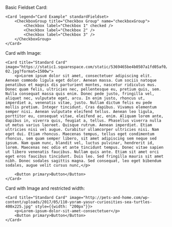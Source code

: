 Basic Fieldset Card:

	<Card legend="Card Example" standardFieldset>
		<CheckboxGroup title="Checkbox Group" name="checkboxGroup">
			<Checkbox label="Checkbox 1" checked />
			<Checkbox label="Checkbox 2" />
			<Checkbox label="Checkbox 3" />
		</CheckboxGroup>
	</Card>

Card with Image: 
	
	<Card title="Standard Card" image="https://static1.squarespace.com/static/5369465be4b0507a1fd05af0/5397d14be4b06a5454f5633c/5397d15ae4b06a5454f56351/1404441173879/neo_001126-02.jpg?format=1500w"> 
		<p>Lorem ipsum dolor sit amet, consectetuer adipiscing elit. Aenean commodo ligula eget dolor. Aenean massa. Cum sociis natoque penatibus et magnis dis parturient montes, nascetur ridiculus mus. Donec quam felis, ultricies nec, pellentesque eu, pretium quis, sem. Nulla consequat massa quis enim. Donec pede justo, fringilla vel, aliquet nec, vulputate eget, arcu. In enim justo, rhoncus ut, imperdiet a, venenatis vitae, justo. Nullam dictum felis eu pede mollis pretium. Integer tincidunt. Cras dapibus. Vivamus elementum semper nisi. Aenean vulputate eleifend tellus. Aenean leo ligula, porttitor eu, consequat vitae, eleifend ac, enim. Aliquam lorem ante, dapibus in, viverra quis, feugiat a, tellus. Phasellus viverra nulla ut metus varius laoreet. Quisque rutrum. Aenean imperdiet. Etiam ultricies nisi vel augue. Curabitur ullamcorper ultricies nisi. Nam eget dui. Etiam rhoncus. Maecenas tempus, tellus eget condimentum rhoncus, sem quam semper libero, sit amet adipiscing sem neque sed ipsum. Nam quam nunc, blandit vel, luctus pulvinar, hendrerit id, lorem. Maecenas nec odio et ante tincidunt tempus. Donec vitae sapien ut libero venenatis faucibus. Nullam quis ante. Etiam sit amet orci eget eros faucibus tincidunt. Duis leo. Sed fringilla mauris sit amet nibh. Donec sodales sagittis magna. Sed consequat, leo eget bibendum sodales, augue velit cursus nunc,</p>

		<Button primary>Button</Button>
	</Card>

Card with Image and restricted width: 
	
    <Card title="Standard Card" image="http://pets-and-home.com/wp-content/uploads/2017/05/110-yoram-yasur-curiosities-sea-turtles-400x225.jpg" style={{width: "200px"}}> 
        <p>Lorem-ipsum-dolor-sit-amet-consectetuer</p>
        <Button primary>Button</Button>
    </Card>

